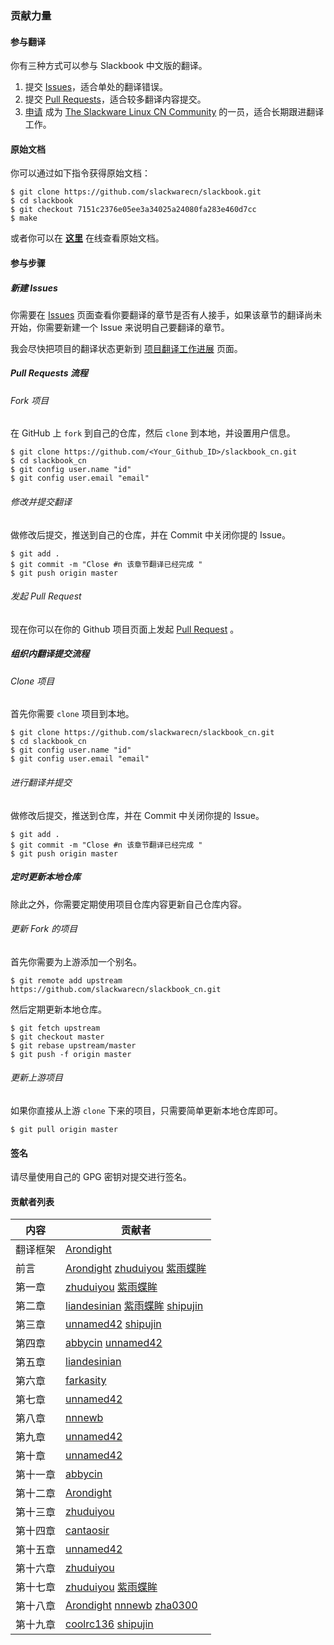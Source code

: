 ### 贡献力量

#### 参与翻译

你有三种方式可以参与 Slackbook 中文版的翻译。

1. 提交 [Issues][id_issues]，适合单处的翻译错误。
2. 提交 [Pull Requests][id_pull_requests]，适合较多翻译内容提交。
3. [申请][id_joinus] 成为 [The Slackware Linux CN Community][id_slackwarecn] 的一员，适合长期跟进翻译工作。

#### 原始文档

你可以通过如下指令获得原始文档：

```
$ git clone https://github.com/slackwarecn/slackbook.git
$ cd slackbook
$ git checkout 7151c2376e05ee3a34025a24080fa283e460d7cc
$ make
```

或者你可以在 [**这里**](http://slackbook.org/beta) 在线查看原始文档。

#### 参与步骤

##### 新建 Issues

你需要在 [Issues][id_issues] 页面查看你要翻译的章节是否有人接手，如果该章节的翻译尚未开始，你需要新建一个 Issue 来说明自己要翻译的章节。

我会尽快把项目的翻译状态更新到 [项目翻译工作进展](https://github.com/slackwarecn/slackbook_cn/issues/2) 页面。

##### Pull Requests 流程

###### Fork 项目

在 GitHub 上 `fork` 到自己的仓库，然后 `clone` 到本地，并设置用户信息。

```
$ git clone https://github.com/<Your_Github_ID>/slackbook_cn.git
$ cd slackbook_cn
$ git config user.name "id"
$ git config user.email "email"
```

###### 修改并提交翻译

做修改后提交，推送到自己的仓库，并在 Commit 中关闭你提的 Issue。

```
$ git add .
$ git commit -m "Close #n 该章节翻译已经完成 "
$ git push origin master
```

###### 发起 Pull Request

现在你可以在你的 Github 项目页面上发起 [Pull Request][id_pull_requests] 。

##### 组织内翻译提交流程

###### Clone 项目

首先你需要 `clone` 项目到本地。

```
$ git clone https://github.com/slackwarecn/slackbook_cn.git
$ cd slackbook_cn
$ git config user.name "id"
$ git config user.email "email"
```

###### 进行翻译并提交

做修改后提交，推送到仓库，并在 Commit 中关闭你提的 Issue。

```
$ git add .
$ git commit -m "Close #n 该章节翻译已经完成 "
$ git push origin master
```

##### 定时更新本地仓库

除此之外，你需要定期使用项目仓库内容更新自己仓库内容。

###### 更新 Fork 的项目

首先你需要为上游添加一个别名。

```
$ git remote add upstream https://github.com/slackwarecn/slackbook_cn.git
```

然后定期更新本地仓库。

```
$ git fetch upstream
$ git checkout master
$ git rebase upstream/master
$ git push -f origin master
```

###### 更新上游项目

如果你直接从上游 `clone` 下来的项目，只需要简单更新本地仓库即可。

```
$ git pull origin master
```

#### 签名

请尽量使用自己的 GPG 密钥对提交进行签名。

#### 贡献者列表

| 内容     | 贡献者                                                                                       |
| -------- | -------------------------------------------------------------------------------------------- |
| 翻译框架 | [Arondight][id_name_arondight]                                                               |
| 前言     | [Arondight][id_name_arondight] [zhuduiyou][id_name_zhuduiyou] [紫雨蝶眸][id_name_ziyudiemou] |
| 第一章   | [zhuduiyou][id_name_zhuduiyou] [紫雨蝶眸][id_name_ziyudiemou]                                |
| 第二章   | [liandesinian][id_name_liandesinian] [紫雨蝶眸][id_name_ziyudiemou] [shipujin][id_name_shipujin] |
| 第三章   | [unnamed42][id_name_unnamed42] [shipujin][id_name_shipujin]                                  |
| 第四章   | [abbycin][id_name_abbycin] [unnamed42][id_name_unnamed42]                                    |
| 第五章   | [liandesinian][id_name_liandesinian]                                                         |
| 第六章   | [farkasity][id_name_farkasity]                                                               |
| 第七章   | [unnamed42][id_name_unnamed42]                                                               |
| 第八章   | [nnnewb][id_name_nnnewb]                                                                     |
| 第九章   | [unnamed42][id_name_unnamed42]                                                               |
| 第十章   | [unnamed42][id_name_unnamed42]                                                               |
| 第十一章 | [abbycin][id_name_abbycin]                                                                   |
| 第十二章 | [Arondight][id_name_arondight]                                                               |
| 第十三章 | [zhuduiyou][id_name_zhuduiyou]                                                               |
| 第十四章 | [cantaosir][id_name_cantaosir]                                                               |
| 第十五章 | [unnamed42][id_name_unnamed42]                                                               |
| 第十六章 | [zhuduiyou][id_name_zhuduiyou]                                                               |
| 第十七章 | [zhuduiyou][id_name_zhuduiyou] [紫雨蝶眸][id_name_ziyudiemou]                                |
| 第十八章 | [Arondight][id_name_arondight] [nnnewb][id_name_nnnewb] [zha0300][id_name_zha0300]           |
| 第十九章 | [coolrc136][id_name_coolrc136] [shipujin][id_name_shipujin]                                  |

[id_issues]: https://github.com/slackwarecn/slackbook_cn/issues "提交 Issues"
[id_joinus]: http://slackwarecn.github.io/JoinUs "加入我们！"
[id_name_abbycin]: https://github.com/abbycin "访问该用户主页"
[id_name_arondight]: https://github.com/Arondight "访问该用户主页"
[id_name_cantaosir]: https://github.com/cantaosir "访问该用户主页"
[id_name_coolrc136]: https://github.com/coolrc136 "访问该用户主页"
[id_name_farkasity]: https://github.com/farkasity "访问该用户主页"
[id_name_liandesinian]: https://github.com/liandesinian "访问该用户主页"
[id_name_nnnewb]: https://github.com/nnnewb "访问该用户主页"
[id_name_shipujin]: https://github.com/shipujin "访问该用户主页"
[id_name_unnamed42]: https://github.com/unnamed42 "访问该用户主页"
[id_name_zha0300]: https://github.com/zha0300 "访问该用户主页"
[id_name_zhuduiyou]: https://github.com/zhuduiyou "访问该用户主页"
[id_name_ziyudiemou]: http://tieba.baidu.com/home/main?un=%E7%B4%AB%E9%9B%A8%E8%9D%B6%E7%9C%B8&ie=utf-8&fr=pb "访问该用户主页"
[id_pull_requests]: https://github.com/slackwarecn/slackbook_cn/pulls "查看 Pull Requests"
[id_slackwarecn]: https://github.com/slackwarecn "访问 The Slackware Linux CN Community"
